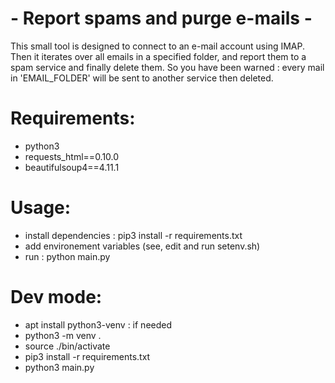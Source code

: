 # - Report spams and purge e-mails -

This small tool is designed to connect to an e-mail account using IMAP.
Then it iterates over all emails in a specified folder, and report them to a spam service and finally delete them.
So you have been warned : every mail in 'EMAIL_FOLDER' will be sent to another service then deleted.

# Requirements:
  - python3
  - requests_html==0.10.0
  - beautifulsoup4==4.11.1


# Usage:
 - install dependencies : pip3 install -r requirements.txt
 - add environement variables (see, edit and run setenv.sh)
 - run : python main.py

# Dev mode:
 - apt install python3-venv : if needed
 - python3 -m venv .
 - source ./bin/activate
 - pip3 install -r requirements.txt
 - python3 main.py

